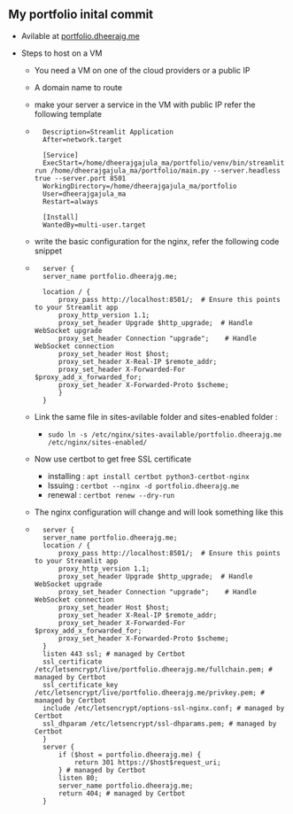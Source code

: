 ## My portfolio inital commit 

- Avilable at [portfolio.dheerajg.me](portfolio.dheerajg.me)

- Steps to host on a VM

    - You need a VM on one of the cloud providers or a public IP
    - A domain name to route 
    - make your server a service in the VM with public IP refer the following template

    - ```[Unit]
        Description=Streamlit Application
        After=network.target

        [Service]
        ExecStart=/home/dheerajgajula_ma/portfolio/venv/bin/streamlit run /home/dheerajgajula_ma/portfolio/main.py --server.headless true --server.port 8501
        WorkingDirectory=/home/dheerajgajula_ma/portfolio
        User=dheerajgajula_ma
        Restart=always

        [Install]
        WantedBy=multi-user.target 
        ```

    - write the basic configuration for the nginx, refer the following code snippet     

    - ```
        server {
        server_name portfolio.dheerajg.me;

        location / {
            proxy_pass http://localhost:8501/;  # Ensure this points to your Streamlit app
            proxy_http_version 1.1;
            proxy_set_header Upgrade $http_upgrade;  # Handle WebSocket upgrade
            proxy_set_header Connection "upgrade";    # Handle WebSocket connection
            proxy_set_header Host $host;
            proxy_set_header X-Real-IP $remote_addr;
            proxy_set_header X-Forwarded-For $proxy_add_x_forwarded_for;
            proxy_set_header X-Forwarded-Proto $scheme;
            }
        }
        ```
        

    - Link the same file in sites-avilable folder and sites-enabled folder :
    
        -  ``` sudo ln -s /etc/nginx/sites-available/portfolio.dheerajg.me /etc/nginx/sites-enabled/ ```

    - Now use certbot to get free SSL certificate

        - installing : ``` apt install certbot python3-certbot-nginx ```
        - Issuing : ```certbot --nginx -d portfolio.dheerajg.me```
        - renewal : ``` certbot renew --dry-run  ```

    - The nginx configuration will change and will look something like this 

    - ```
        server {
        server_name portfolio.dheerajg.me;
        location / {
            proxy_pass http://localhost:8501/;  # Ensure this points to your Streamlit app
            proxy_http_version 1.1;
            proxy_set_header Upgrade $http_upgrade;  # Handle WebSocket upgrade
            proxy_set_header Connection "upgrade";    # Handle WebSocket connection
            proxy_set_header Host $host;
            proxy_set_header X-Real-IP $remote_addr;
            proxy_set_header X-Forwarded-For $proxy_add_x_forwarded_for;
            proxy_set_header X-Forwarded-Proto $scheme;
        }
        listen 443 ssl; # managed by Certbot
        ssl_certificate /etc/letsencrypt/live/portfolio.dheerajg.me/fullchain.pem; # managed by Certbot
        ssl_certificate_key /etc/letsencrypt/live/portfolio.dheerajg.me/privkey.pem; # managed by Certbot
        include /etc/letsencrypt/options-ssl-nginx.conf; # managed by Certbot
        ssl_dhparam /etc/letsencrypt/ssl-dhparams.pem; # managed by Certbot
        }
        server {
            if ($host = portfolio.dheerajg.me) {
                return 301 https://$host$request_uri;
            } # managed by Certbot
            listen 80;
            server_name portfolio.dheerajg.me;
            return 404; # managed by Certbot
        }
        ```